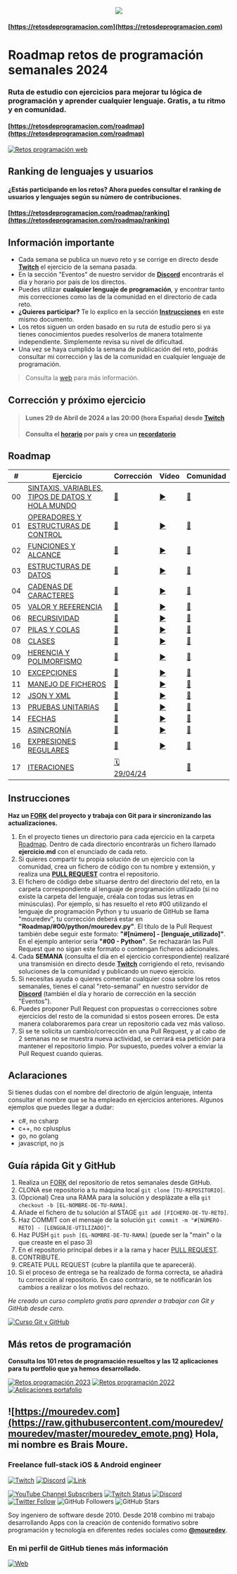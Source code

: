 <p align = "center">
    <img src ="./Images/header.jpg">
</p>

#### [https://retosdeprogramacion.com](https://retosdeprogramacion.com)

# Roadmap retos de programación semanales 2024


### Ruta de estudio con ejercicios para mejorar tu lógica de programación y aprender cualquier lenguaje. Gratis, a tu ritmo y en comunidad.

#### [https://retosdeprogramacion.com/roadmap](https://retosdeprogramacion.com/roadmap)
[![Retos programación web](https://img.shields.io/github/stars/mouredev/retos-programacion-web?label=Web%20Retos%20Programación&style=social)](https://github.com/mouredev/retos-programacion-web)

## Ranking de lenguajes y usuarios

#### ¿Estás participando en los retos? Ahora puedes consultar el ranking de usuarios y lenguajes según su número de contribuciones.

#### [https://retosdeprogramacion.com/roadmap/ranking](https://retosdeprogramacion.com/roadmap/ranking)

## Información importante

* Cada semana se publica un nuevo reto y se corrige en directo desde **[Twitch](https://twitch.tv/mouredev)** el ejercicio de la semana pasada.
* En la sección "Eventos" de nuestro servidor de **[Discord](https://discord.gg/mouredev)** encontrarás el día y horario por país de los directos.
* Puedes utilizar **cualquier lenguaje de programación**, y encontrar tanto mis correcciones como las de la comunidad en el directorio de cada reto.
* **¿Quieres participar?** Te lo explico en la sección **[Instrucciones](https://github.com/mouredev/roadmap-retos-programacion#instrucciones)** en este mismo documento.
* Los retos siguen un orden basado en su ruta de estudio pero si ya tienes conocimientos puedes resolverlos de manera totalmente independiente. Simplemente revisa su nivel de dificultad.
* Una vez se haya cumplido la semana de publicación del reto, podrás consultar mi corrección y las de la comunidad en cualquier lenguaje de programación.

> Consulta la [web](https://retosdeprogramacion.com/roadmap) para más información.

## Corrección y próximo ejercicio

> #### Lunes 29 de Abril de 2024 a las 20:00 (hora España) desde **[Twitch](https://twitch.tv/mouredev)**
> #### Consulta el **[horario](https://discord.gg/QGJ36ARZ?event=1229569230727413860)** por país y crea un **[recordatorio](https://discord.gg/QGJ36ARZ?event=1229569230727413860)**

## Roadmap

| # | Ejercicio | Corrección | Vídeo | Comunidad |
|---|-----------|------------|-------|-----------|
|00|[SINTAXIS, VARIABLES, TIPOS DE DATOS Y HOLA MUNDO](./Roadmap/00%20-%20SINTAXIS,%20VARIABLES,%20TIPOS%20DE%20DATOS%20Y%20HOLA%20MUNDO/ejercicio.md)|[📝](./Roadmap/00%20-%20SINTAXIS,%20VARIABLES,%20TIPOS%20DE%20DATOS%20Y%20HOLA%20MUNDO/python/mouredev.py)|[▶️](https://youtu.be/gEIBJ7rmLa0)|[👥](./Roadmap/00%20-%20SINTAXIS,%20VARIABLES,%20TIPOS%20DE%20DATOS%20Y%20HOLA%20MUNDO/)
|01|[OPERADORES Y ESTRUCTURAS DE CONTROL](./Roadmap/01%20-%20OPERADORES%20Y%20ESTRUCTURAS%20DE%20CONTROL/ejercicio.md)|[📝](./Roadmap/01%20-%20OPERADORES%20Y%20ESTRUCTURAS%20DE%20CONTROL/python/mouredev.py)|[▶️](https://youtu.be/DLSGCh9jdes)|[👥](./Roadmap/01%20-%20OPERADORES%20Y%20ESTRUCTURAS%20DE%20CONTROL/)
|02|[FUNCIONES Y ALCANCE](./Roadmap/02%20-%20FUNCIONES%20Y%20ALCANCE/ejercicio.md)|[📝](./Roadmap/02%20-%20FUNCIONES%20Y%20ALCANCE/python/mouredev.py)|[▶️](https://youtu.be/auxClgiX6UM)|[👥](./Roadmap/02%20-%20FUNCIONES%20Y%20ALCANCE/)
|03|[ESTRUCTURAS DE DATOS](./Roadmap/03%20-%20ESTRUCTURAS%20DE%20DATOS/ejercicio.md)|[📝](./Roadmap/03%20-%20ESTRUCTURAS%20DE%20DATOS/python/mouredev.py)|[▶️](https://youtu.be/brxtPtUbU7M)|[👥](./Roadmap/03%20-%20ESTRUCTURAS%20DE%20DATOS/)
|04|[CADENAS DE CARACTERES](./Roadmap/04%20-%20CADENAS%20DE%20CARACTERES/ejercicio.md)|[📝](./Roadmap/04%20-%20CADENAS%20DE%20CARACTERES/python/mouredev.py)|[▶️](https://youtu.be/CKzY7nHwulA)|[👥](./Roadmap/04%20-%20CADENAS%20DE%20CARACTERES/)
|05|[VALOR Y REFERENCIA](./Roadmap/05%20-%20VALOR%20Y%20REFERENCIA/ejercicio.md)|[📝](./Roadmap/05%20-%20VALOR%20Y%20REFERENCIA/python/mouredev.py)|[▶️](https://youtu.be/P2OQDT9Wrb0)|[👥](./Roadmap/05%20-%20VALOR%20Y%20REFERENCIA/)
|06|[RECURSIVIDAD](./Roadmap/06%20-%20RECURSIVIDAD/ejercicio.md)|[📝](./Roadmap/06%20-%20RECURSIVIDAD/python/mouredev.py)|[▶️](https://youtu.be/nTfDkLRrYiM)|[👥](./Roadmap/06%20-%20RECURSIVIDAD/)
|07|[PILAS Y COLAS](./Roadmap/07%20-%20PILAS%20Y%20COLAS/ejercicio.md)|[📝](./Roadmap/07%20-%20PILAS%20Y%20COLAS/python/mouredev.py)|[▶️](https://youtu.be/cBeRWS2X0CA)|[👥](./Roadmap/07%20-%20PILAS%20Y%20COLAS/)
|08|[CLASES](./Roadmap/08%20-%20CLASES/ejercicio.md)|[📝](./Roadmap/08%20-%20CLASES/python/mouredev.py)|[▶️](https://youtu.be/W4tv8WUbum4)|[👥](./Roadmap/08%20-%20CLASES/)
|09|[HERENCIA Y POLIMORFISMO](./Roadmap/09%20-%20HERENCIA/ejercicio.md)|[📝](./Roadmap/09%20-%20HERENCIA/python/mouredev.py)|[▶️](https://youtu.be/PVBs5PWjedA)|[👥](./Roadmap/09%20-%20HERENCIA/)
|10|[EXCEPCIONES](./Roadmap/10%20-%20EXCEPCIONES/ejercicio.md)|[📝](./Roadmap/10%20-%20EXCEPCIONES/python/mouredev.py)|[▶️](https://youtu.be/mfOzfj-BrQo)|[👥](./Roadmap/10%20-%20EXCEPCIONES/)
|11|[MANEJO DE FICHEROS](./Roadmap/11%20-%20MANEJO%20DE%20FICHEROS/ejercicio.md)|[📝](./Roadmap/11%20-%20MANEJO%20DE%20FICHEROS/python/mouredev.py)|[▶️](https://youtu.be/Bsiay2nax4Y)|[👥](./Roadmap/11%20-%20MANEJO%20DE%20FICHEROS/)
|12|[JSON Y XML](./Roadmap/12%20-%20JSON%20Y%20XML/ejercicio.md)|[📝](./Roadmap/12%20-%20JSON%20Y%20XML/python/mouredev.py)|[▶️](https://youtu.be/OwStihBItEg)|[👥](./Roadmap/12%20-%20JSON%20Y%20XML/)
|13|[PRUEBAS UNITARIAS](./Roadmap/13%20-%20PRUEBAS%20UNITARIAS/ejercicio.md)|[📝](./Roadmap/13%20-%20PRUEBAS%20UNITARIAS/python/mouredev.py)|[▶️](https://youtu.be/3WFQ2grp0h0)|[👥](./Roadmap/13%20-%20PRUEBAS%20UNITARIAS/)
|14|[FECHAS](./Roadmap/14%20-%20FECHAS/ejercicio.md)|[📝](./Roadmap/14%20-%20FECHAS/python/mouredev.py)|[▶️](https://youtu.be/EQIAhF7NNMI)|[👥](./Roadmap/14%20-%20FECHAS/)
|15|[ASINCRONÍA](./Roadmap/15%20-%20ASINCRONÍA/ejercicio.md)|[📝](./Roadmap/15%20-%20ASINCRONÍA/python/mouredev.py)|[▶️](https://youtu.be/YA8Ssd3AUwA)|[👥](./Roadmap/15%20-%20ASINCRONÍA/)
|16|[EXPRESIONES REGULARES](./Roadmap/16%20-%20EXPRESIONES%20REGULARES/ejercicio.md)|[📝](./Roadmap/16%20-%20EXPRESIONES%20REGULARES/python/mouredev.py)|[▶️](https://youtu.be/0L7IfEF19ow)|[👥](./Roadmap/16%20-%20EXPRESIONES%20REGULARES/)
|17|[ITERACIONES](./Roadmap/17%20-%20ITERACIONES/ejercicio.md)|[🗓️ 29/04/24](https://discord.gg/QGJ36ARZ?event=1229569230727413860)||[👥](./Roadmap/17%20-%20ITERACIONES/)

## Instrucciones

**Haz un [FORK](https://github.com/mouredev/roadmap-retos-programacion/fork) del proyecto y trabaja con Git para ir sincronizando las actualizaciones.**

1. En el proyecto tienes un directorio para cada ejercicio en la carpeta [Roadmap](./Roadmap). Dentro de cada directorio encontrarás un fichero llamado **ejercicio.md** con el enunciado de cada reto.
2. Si quieres compartir tu propia solución de un ejercicio con la comunidad, crea un fichero de código con tu nombre y extensión, y realiza una [**PULL REQUEST**](https://docs.github.com/es/pull-requests/collaborating-with-pull-requests/proposing-changes-to-your-work-with-pull-requests/creating-a-pull-request) contra el repositorio.
3. El fichero de código debe situarse dentro del directorio del reto, en la carpeta correspondiente al lenguaje de programación utilizado (si no existe la carpeta del lenguaje, créala con todas sus letras en minúsculas). Por ejemplo, si has resuelto el reto #00 utilizando el lenguaje de programación Python y tu usuario de GitHub se llama "mouredev", tu corrección deberá estar en **"Roadmap/#00/python/mouredev.py"**. El título de la Pull Request también debe seguir este formato: **"#[número] - [lenguaje_utilizado]"**. En el ejemplo anterior sería **"#00 - Python"**. Se rechazarán las Pull Request que no sigan este formato o contengan ficheros adicionales.
4. Cada **SEMANA** (consulta el día en el ejercicio correspondiente) realizaré una transmisión en directo desde **[Twitch](https://twitch.tv/mouredev)** corrigiendo el reto, revisando soluciones de la comunidad y publicando un nuevo ejercicio.
5. Si necesitas ayuda o quieres comentar cualquier cosa sobre los retos semanales, tienes el canal "reto-semanal” en nuestro servidor de **[Discord](https://discord.gg/mouredev)** (también el día y horario de corrección en la sección "Eventos").
6. Puedes proponer Pull Request con propuestas o correcciones sobre ejercicios del resto de la comunidad si estos poseen errores. De esta manera colaboraremos para crear un repositorio cada vez más valioso.
7. Si se te solicita un cambio/corrección en una Pull Request, y al cabo de 2 semanas no se muestra nueva actividad, se cerrará esa petición para mantener el repositorio limpio. Por supuesto, puedes volver a enviar la Pull Request cuando quieras.

## Aclaraciones

Si tienes dudas con el nombre del directorio de algún lenguaje, intenta consultar el nombre que se ha empleado en ejercicios anteriores. Algunos ejemplos que puedes llegar a dudar:
    
* c#, no csharp
* c++, no cplusplus
* go, no golang
* javascript, no js

## Guía rápida Git y GitHub

1. Realiza un [FORK](https://github.com/mouredev/roadmap-retos-programacion/fork) del repositorio de retos semanales desde GitHub.
2. CLONA ese repositorio a tu máquina local `git clone [TU-REPOSITORIO]`.
3. (Opcional) Crea una RAMA para la solución y desplázate a ella `git checkout -b [EL-NOMBRE-DE-TU-RAMA]`.
4. Añade el fichero de tu solución al STAGE `git add [FICHERO-DE-TU-RETO]`.
5. Haz COMMIT con el mensaje de la solución `git commit -m "#[NÚMERO-RETO] - [LENGUAJE-UTILIZADO]"`.
6. Haz PUSH `git push [EL-NOMBRE-DE-TU-RAMA]` (puede ser la "main" o la que creaste en el paso 3)
7. En el repositorio principal debes ir a la rama y hacer [PULL REQUEST](https://docs.github.com/es/pull-requests/collaborating-with-pull-requests/proposing-changes-to-your-work-with-pull-requests/creating-a-pull-request).
8. CONTRIBUTE.
9. CREATE PULL REQUEST (cubre la plantilla que te aparecerá).
10. Si el proceso de entrega se ha realizado de forma correcta, se añadirá tu corrección al repositorio. En caso contrario, se te notificarán los cambios a realizar o los motivos del rechazo.

*He creado un curso completo gratis para aprender a trabajar con Git y GitHub desde cero.*

[![Curso Git y GitHub](https://img.shields.io/github/stars/mouredev/hello-git?label=Curso%20Git%20GitHub&style=social)](https://github.com/mouredev/hello-git)

## Más retos de programación

**Consulta los 101 retos de programación resueltos y las 12 aplicaciones para tu portfolio que ya hemos desarrollado.**

[![Retos programación 2023](https://img.shields.io/github/stars/mouredev/retos-programacion-2023?label=Retos%20Programación%202023&style=social)](https://github.com/mouredev/retos-programacion-2023)
[![Retos programación 2022](https://img.shields.io/github/stars/mouredev/Weekly-Challenge-2022-Kotlin?label=Retos%20Semanales%202022&style=social)](https://github.com/mouredev/Weekly-Challenge-2022-Kotlin)
[![Aplicaciones portafolio](https://img.shields.io/github/stars/mouredev/Monthly-App-Challenge-2022?label=Aplicaciones%20portafolio&style=social)](https://github.com/mouredev/Monthly-App-Challenge-2022)

## ![https://mouredev.com](https://raw.githubusercontent.com/mouredev/mouredev/master/mouredev_emote.png) Hola, mi nombre es Brais Moure.
### Freelance full-stack iOS & Android engineer

[![Twitch](https://img.shields.io/badge/Twitch-Retos_en_directo-9146FF?style=for-the-badge&logo=twitch&logoColor=white&labelColor=101010)](https://twitch.tv/mouredev)
[![Discord](https://img.shields.io/badge/Discord-Chat_comunidad-5865F2?style=for-the-badge&logo=discord&logoColor=white&labelColor=101010)](https://mouredev.com/discord)
[![Link](https://img.shields.io/badge/Links_de_interés-moure.dev-39E09B?style=for-the-badge&logo=Linktree&logoColor=white&labelColor=101010)](https://moure.dev)

[![YouTube Channel Subscribers](https://img.shields.io/youtube/channel/subscribers/UCxPD7bsocoAMq8Dj18kmGyQ?style=social)](https://youtube.com/mouredevapps?sub_confirmation=1)
[![Twitch Status](https://img.shields.io/twitch/status/mouredev?style=social)](https://twitch.com/mouredev)
[![Discord](https://img.shields.io/discord/729672926432985098?style=social&label=Discord&logo=discord)](https://mouredev.com/discord)
[![Twitter Follow](https://img.shields.io/twitter/follow/mouredev?style=social)](https://twitter.com/mouredev)
![GitHub Followers](https://img.shields.io/github/followers/mouredev?style=social)
![GitHub Stars](https://img.shields.io/github/stars/mouredev?style=social)

Soy ingeniero de software desde 2010. Desde 2018 combino mi trabajo desarrollando Apps con la creación de contenido formativo sobre programación y tecnología en diferentes redes sociales como **[@mouredev](https://moure.dev)**.

### En mi perfil de GitHub tienes más información

[![Web](https://img.shields.io/badge/GitHub-MoureDev-14a1f0?style=for-the-badge&logo=github&logoColor=white&labelColor=101010)](https://github.com/mouredev)

